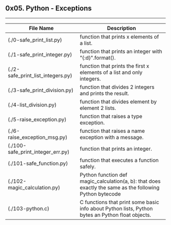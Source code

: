 ## 0x05. Python - Exceptions
---

File Name | Description
--- | ---|
(./0-safe_print_list.py) | function that prints x elements of a list.
(./1-safe_print_integer.py) | function that prints an integer with "{:d}".format().
(./2-safe_print_list_integers.py) | function that prints the first x elements of a list and only integers.
(./3-safe_print_division.py) | function that divides 2 integers and prints the result.
(./4-list_division.py) | function that divides element by element 2 lists.
(./5-raise_exception.py) | function that raises a type exception.
(./6-raise_exception_msg.py) | function that raises a name exception with a message.
(./100-safe_print_integer_err.py) | function that prints an integer.
(./101-safe_function.py) | function that executes a function safely.
(./102-magic_calculation.py) | Python function def magic_calculation(a, b): that does exactly the same as the following Python bytecode
(./103-python.c) | C functions that print some basic info about Python lists, Python bytes an Python float objects.
